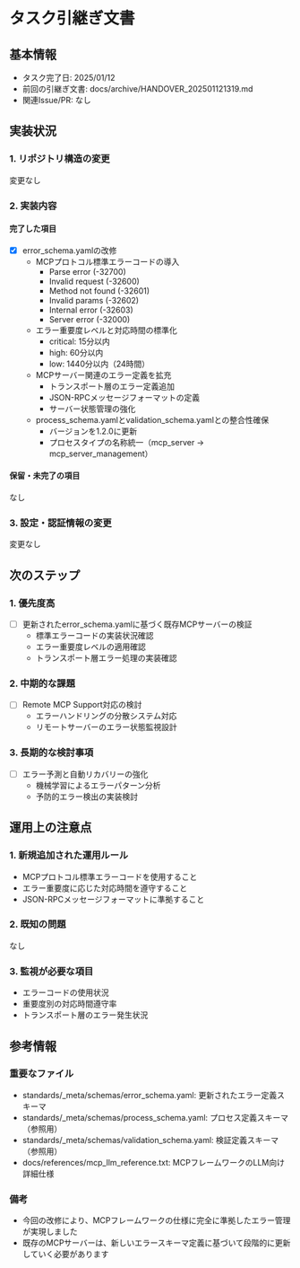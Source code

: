 # タスク引継ぎ文書

## 基本情報

- タスク完了日: 2025/01/12
- 前回の引継ぎ文書: docs/archive/HANDOVER_202501121319.md
- 関連Issue/PR: なし

## 実装状況

### 1. リポジトリ構造の変更

変更なし

### 2. 実装内容

#### 完了した項目

- [x] error_schema.yamlの改修
  - MCPプロトコル標準エラーコードの導入
    * Parse error (-32700)
    * Invalid request (-32600)
    * Method not found (-32601)
    * Invalid params (-32602)
    * Internal error (-32603)
    * Server error (-32000)
  - エラー重要度レベルと対応時間の標準化
    * critical: 15分以内
    * high: 60分以内
    * low: 1440分以内（24時間）
  - MCPサーバー関連のエラー定義を拡充
    * トランスポート層のエラー定義追加
    * JSON-RPCメッセージフォーマットの定義
    * サーバー状態管理の強化
  - process_schema.yamlとvalidation_schema.yamlとの整合性確保
    * バージョンを1.2.0に更新
    * プロセスタイプの名称統一（mcp_server → mcp_server_management）

#### 保留・未完了の項目

なし

### 3. 設定・認証情報の変更

変更なし

## 次のステップ

### 1. 優先度高

- [ ] 更新されたerror_schema.yamlに基づく既存MCPサーバーの検証
  - 標準エラーコードの実装状況確認
  - エラー重要度レベルの適用確認
  - トランスポート層エラー処理の実装確認

### 2. 中期的な課題

- [ ] Remote MCP Support対応の検討
  - エラーハンドリングの分散システム対応
  - リモートサーバーのエラー状態監視設計

### 3. 長期的な検討事項

- [ ] エラー予測と自動リカバリーの強化
  - 機械学習によるエラーパターン分析
  - 予防的エラー検出の実装検討

## 運用上の注意点

### 1. 新規追加された運用ルール

- MCPプロトコル標準エラーコードを使用すること
- エラー重要度に応じた対応時間を遵守すること
- JSON-RPCメッセージフォーマットに準拠すること

### 2. 既知の問題

なし

### 3. 監視が必要な項目

- エラーコードの使用状況
- 重要度別の対応時間遵守率
- トランスポート層のエラー発生状況

## 参考情報

### 重要なファイル

- standards/_meta/schemas/error_schema.yaml: 更新されたエラー定義スキーマ
- standards/_meta/schemas/process_schema.yaml: プロセス定義スキーマ（参照用）
- standards/_meta/schemas/validation_schema.yaml: 検証定義スキーマ（参照用）
- docs/references/mcp_llm_reference.txt: MCPフレームワークのLLM向け詳細仕様

### 備考

- 今回の改修により、MCPフレームワークの仕様に完全に準拠したエラー管理が実現しました
- 既存のMCPサーバーは、新しいエラースキーマ定義に基づいて段階的に更新していく必要があります
